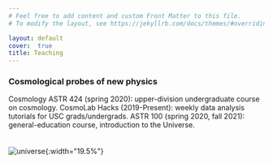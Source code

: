 ```yaml
---
# Feel free to add content and custom Front Matter to this file.
# To modify the layout, see https://jekyllrb.com/docs/themes/#overriding-theme-defaults

layout: default
cover:  true
title: Teaching
---
```


### Cosmological probes of new physics

<p style="margin-bottom: 35px">
Cosmology ASTR 424 (spring 2020): upper-division undergraduate course on cosmology.
CosmoLab Hacks (2019-Present): weekly data analysis tutorials for USC grads/undergrads.
ASTR 100 (spring 2020, fall 2021): general-education course, introduction to the Universe.
</p>

![universe]({{veragluscevic.github.io}}/dm.png){:width="19.5%"}

